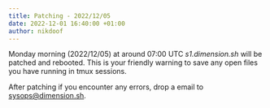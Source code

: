```yaml
---
title: Patching - 2022/12/05
date: 2022-12-01 16:40:00 +01:00
author: nikdoof
---
```

Monday morning (2022/12/05) at around 07:00 UTC *s1.dimension.sh* will be patched and rebooted. This is your friendly warning to save any open files you have 
running in tmux sessions. 

After patching if you encounter any errors, drop a email to [sysops@dimension.sh](mailto:sysops@dimension.sh).
